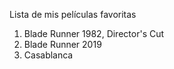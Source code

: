 Lista de mis películas favoritas
1. Blade Runner 1982, Director's Cut
2. Blade Runner 2019
3. Casablanca
